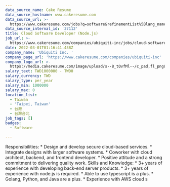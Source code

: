 ```yaml
---
data_source_name: Cake Resume
data_source_hostname: www.cakeresume.com
data_source_url: >-
  https://www.cakeresume.com/jobs?q=software&refinementList%5Blang_name%5D%5B0%5D=English&refinementList%5Bsalary_type%5D=per_year&range%5Bsalary_range%5D%5Bmin%5D=1000000&page=2
data_source_internal_id: '37112'
title: Cloud Software Developer (Node.js)
job_url: >-
  https://www.cakeresume.com/companies/ubiquiti-inc/jobs/cloud-software-developer-node-js
date: 2022-03-01T01:16:41.438Z
company_name: 'Ubiquiti Inc. '
company_page_url: 'https://www.cakeresume.com/companies/ubiquiti-inc'
company_logo_url: >-
  https://media.cakeresume.com/image/upload/s--8_tOvfMl--/c_pad,fl_png8,h_200,w_200/v1652866387/xtiubzqy3eub93zondpx.png
salary_text: TWD1000000 - TWD0
salary_currency: TWD
salary_type: per_year
salary_min: 1000000
salary_max: 0
location_list:
  - Taiwan
  - 'Taipei, Taiwan'
  - 台灣
  - 台灣台北
job_tags: []
badges:
  - Software

---
```


Responsibilities: * Design and develop secure cloud-based services. * Integrate designs with larger software systems. * Coworker with cloud architect, backend, and frontend developer. * Positive attitude and a strong commitment to delivering quality work. Skills and Knowledge: * 3+ years of experience with developing back-end server products. * 3+ years of experience with node.js is required. * Able to use typescript is a plus. * Golang, Python, and Java are a plus. * Experience with AWS cloud s